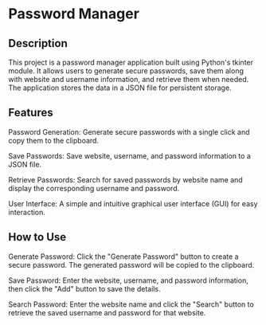 # Password Manager

## Description
This project is a password manager application built using Python's tkinter module. It allows users to generate secure passwords, save them along with website and username information, and retrieve them when needed. The application stores the data in a JSON file for persistent storage.

## Features
Password Generation: Generate secure passwords with a single click and copy them to the clipboard.

Save Passwords: Save website, username, and password information to a JSON file.

Retrieve Passwords: Search for saved passwords by website name and display the corresponding username and password.

User Interface: A simple and intuitive graphical user interface (GUI) for easy interaction.

## How to Use
Generate Password: Click the "Generate Password" button to create a secure password. The generated password will be copied to the clipboard.

Save Password: Enter the website, username, and password information, then click the "Add" button to save the details.

Search Password: Enter the website name and click the "Search" button to retrieve the saved username and password for that website.
